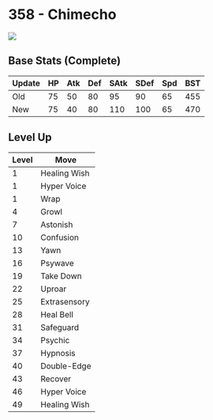 # 358 - Chimecho
![][358]

## Base Stats (Complete)

Update | HP | Atk | Def | SAtk | SDef | Spd | BST
---    | ---| --- | --- | ---  | ---  | --- | ---
Old    | 75 |  50 |  80 |  95  |  90  |  65  |  455
New    | 75 |  40 |  80 |  110  |  100  |  65  |  470

## Level Up

Level | Move
---   | ---
  1   | Healing Wish
  1   | Hyper Voice
  1   | Wrap
  4   | Growl
  7   | Astonish
 10   | Confusion
 13   | Yawn
 16   | Psywave
 19   | Take Down
 22   | Uproar
 25   | Extrasensory
 28   | Heal Bell
 31   | Safeguard
 34   | Psychic
 37   | Hypnosis
 40   | Double-Edge
 43   | Recover
 46   | Hyper Voice
 49   | Healing Wish

[358]: ../img/pokemon/358.png
